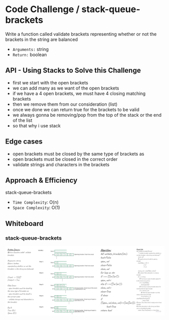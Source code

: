 # Code Challenge / stack-queue-brackets
Write a function called validate brackets representing whether or not the brackets in the string are balanced
- `Arguments:` string
- `Return:` boolean


## API - Using Stacks to Solve this Challenge 
- first we start with the open brackets 
- we can add many as we want of the open brackets
- if we have a 4 open brackets, we must have 4 closing matching brackets
- then we remove them from our consideration (list)
- once we done we can return true for the brackets to be valid
- we always gonna be removing/pop from the top of the stack or the end of the list
- so that why i use stack 

## Edge cases
- open brackets must be closed by the same type of brackets as
- open brackets must be closed in the correct order
- validate strings and characters in the brackets


## Approach & Efficiency
stack-queue-brackets
- `Time Complexity`: O(n) 
- `Space Complexity`: O(1) 

## Whiteboard 

### stack-queue-brackets
![alt text](../assets/stack-queue-brackets.jpg "stack-queue-brackets")


